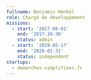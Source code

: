 ```yaml
---
fullname: Benjamin Henkel
role: Chargé de développement
missions:
  - start: '2017-06-01'
    end: '2017-10-30'
    status: admin
  - start: '2019-05-17'
    end: '2020-01-31'
    status: independent
startups:
  - demarches-simplifiees.fr
---
```


 
